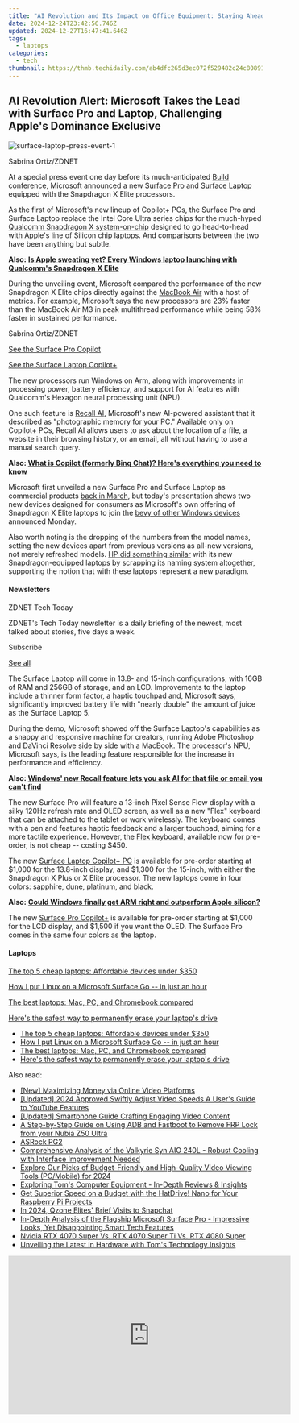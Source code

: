 ```yaml
---
title: "AI Revolution and Its Impact on Office Equipment: Staying Ahead with Innovative Devices | Expert Analysis by ZDNET"
date: 2024-12-24T23:42:56.746Z
updated: 2024-12-27T16:47:41.646Z
tags:
  - laptops
categories:
  - tech
thumbnail: https://thmb.techidaily.com/ab4dfc265d3ec072f529482c24c8089138367c7bb9b170bcd6c98cca628f2064.jpg
---
```


## AI Revolution Alert: Microsoft Takes the Lead with Surface Pro and Laptop, Challenging Apple's Dominance  Exclusive

![surface-laptop-press-event-1](https://www.zdnet.com/a/img/resize/6ccfdd8a9185416b454f83a31f1a26a277f4edd3/2024/05/20/3529803f-8b10-449e-a805-b4c03bc6b2cc/img-3254.jpg?auto=webp&width=1280)

Sabrina Ortiz/ZDNET

At a special press event one day before its much-anticipated [Build](https://www.zdnet.com/article/microsoft-build-is-this-week-heres-what-to-expect-how-to-watch-and-why-im-excited/) conference, Microsoft announced a new [Surface Pro](https://www.microsoft.com/en-us/store/configure/surface-pro-11th-edition/8n9t09p96cmj) and [Surface Laptop](https://www.microsoft.com/en-us/store/configure/surface-laptop-7th-edition/8tq2hq5xxkj9) equipped with the Snapdragon X Elite processors. 

As the first of Microsoft's new lineup of Copilot+ PCs, the Surface Pro and Surface Laptop replace the Intel Core Ultra series chips for the much-hyped [Qualcomm Snapdragon X system-on-chip](https://www.zdnet.com/article/microsoft-is-banking-on-this-next-gen-ai-chip-to-beat-the-apple-macbook-and-i-saw-it-firsthand/) designed to go head-to-head with Apple's line of Silicon chip laptops. And comparisons between the two have been anything but subtle. 

**Also:** [**Is Apple sweating yet? Every Windows laptop launching with Qualcomm's Snapdragon X Elite**](https://www.zdnet.com/article/is-apple-sweating-yet-every-windows-laptop-launching-with-qualcomms-snapdragon-x-elite/)

During the unveiling event, Microsoft compared the performance of the new Snapdragon X Elite chips directly against the [MacBook Air](https://www.zdnet.com/article/m3-macbook-air-review/) with a host of metrics. For example, Microsoft says the new processors are 23% faster than the MacBook Air M3 in peak multithread performance while being 58% faster in sustained performance.

Sabrina Ortiz/ZDNET

[See the Surface Pro Copilot](https://shop-links.co/link/?url=https%3A%2F%2Fwww.bestbuy.com%2Fsite%2Fmicrosoft-surface-pro-copilot-pc-13-snapdragon-x-plus-16gb-memory-256gb-ssd-device-only-11th-edition-platinum%2F6582846.p%3FskuId%3D6582846&publisher_slug=itechdaily19598&exclusive=1)

[See the Surface Laptop Copilot+](https://shop-links.co/link/?url=https%3A%2F%2Fwww.bestbuy.com%2Fsite%2Fmicrosoft-surface-laptop-copilot-pc-13-8-touch-screen-snapdragon-x-plus-16gb-memory-256gb-ssd-7th-edition-platinum%2F6582826.p%3FskuId%3D6582826&publisher_slug=itechdaily19598&exclusive=1)

The new processors run Windows on Arm, along with improvements in processing power, battery efficiency, and support for AI features with Qualcomm's Hexagon neural processing unit (NPU).

One such feature is [Recall AI](https://www.zdnet.com/article/windows-new-recall-feature-lets-you-ask-ai-for-that-file-or-email-you-cant-find/), Microsoft's new AI-powered assistant that it described as "photographic memory for your PC." Available only on Copilot+ PCs, Recall AI allows users to ask about the location of a file, a website in their browsing history, or an email, all without having to use a manual search query.

**Also: [What is Copilot (formerly Bing Chat)? Here's everything you need to know](https://www.zdnet.com/article/what-is-copilot-formerly-bing-chat-heres-everything-you-need-to-know/)**

Microsoft first unveiled a new Surface Pro and Surface Laptop as commercial products [back in March](https://www.zdnet.com/article/microsoft-unveils-surface-pro-10-and-laptop-6-with-ai-upgrades-heres-whats-new/), but today's presentation shows two new devices designed for consumers as Microsoft's own offering of Snapdragon X Elite laptops to join the [bevy of other Windows devices](https://www.zdnet.com/article/is-apple-sweating-yet-every-windows-laptop-launching-with-qualcomms-snapdragon-x-elite/) announced Monday. 

Also worth noting is the dropping of the numbers from the model names, setting the new devices apart from previous versions as all-new versions, not merely refreshed models. [HP did something similar](https://www.zdnet.com/article/i-demoed-hps-new-omnibook-laptop-and-dont-envy-the-older-models-at-all/) with its new Snapdragon-equipped laptops by scrapping its naming system altogether, supporting the notion that with these laptops represent a new paradigm.

#### Newsletters

ZDNET Tech Today

ZDNET's Tech Today newsletter is a daily briefing of the newest, most talked about stories, five days a week.

 Subscribe

[See all](https://www.zdnet.com/newsletters/)

The Surface Laptop will come in 13.8- and 15-inch configurations, with 16GB of RAM and 256GB of storage, and an LCD. Improvements to the laptop include a thinner form factor, a haptic touchpad and, Microsoft says, significantly improved battery life with "nearly double" the amount of juice as the Surface Laptop 5\. 

During the demo, Microsoft showed off the Surface Laptop's capabilities as a snappy and responsive machine for creators, running Adobe Photoshop and DaVinci Resolve side by side with a MacBook. The processor's NPU, Microsoft says, is the leading feature responsible for the increase in performance and efficiency. 

**Also: [Windows' new Recall feature lets you ask AI for that file or email you can't find](https://www.zdnet.com/article/windows-new-recall-feature-lets-you-ask-ai-for-that-file-or-email-you-cant-find/)**

The new Surface Pro will feature a 13-inch Pixel Sense Flow display with a silky 120Hz refresh rate and OLED screen, as well as a new "Flex" keyboard that can be attached to the tablet or work wirelessly. The keyboard comes with a pen and features haptic feedback and a larger touchpad, aiming for a more tactile experience. However, the [Flex keyboard](https://www.microsoft.com/en-us/d/surface-pro-flex-keyboard-with-slim-pen/93fzrmtgj6jw/CLWR), available now for pre-order, is not cheap -- costing $450\. 

The new [Surface Laptop Copilot+ PC](https://www.microsoft.com/en-us/store/configure/surface-laptop-7th-edition/8tq2hq5xxkj9) is available for pre-order starting at $1,000 for the 13.8-inch display, and $1,300 for the 15-inch, with either the Snapdragon X Plus or X Elite processor. The new laptops come in four colors: sapphire, dune, platinum, and black.

**Also:** [**Could Windows finally get ARM right and outperform Apple silicon?**](https://www.zdnet.com/article/could-windows-finally-get-arm-right-and-outperform-apple-silicon/)

The new [Surface Pro Copilot+](https://www.microsoft.com/en-us/store/configure/surface-pro-11th-edition/8n9t09p96cmj) is available for pre-order starting at $1,000 for the LCD display, and $1,500 if you want the OLED. The Surface Pro comes in the same four colors as the laptop. 

#### Laptops

[The top 5 cheap laptops: Affordable devices under $350](https://www.zdnet.com/article/best-cheap-laptop/ "The top 5 cheap laptops: Affordable devices under $350")

[How I put Linux on a Microsoft Surface Go -- in just an hour](https://www.zdnet.com/article/how-i-put-linux-on-a-microsoft-surface-go-in-just-an-hour/ "How I put Linux on a Microsoft Surface Go -- in just an hour")

[The best laptops: Mac, PC, and Chromebook compared](https://www.zdnet.com/article/best-laptop/ "The best laptops: Mac, PC, and Chromebook compared")

[Here's the safest way to permanently erase your laptop's drive](https://www.zdnet.com/article/wiping-a-windows-laptop-heres-the-safest-way-to-erase-your-personal-data-for-free/ "Here's the safest way to permanently erase your laptop's drive")

* [The top 5 cheap laptops: Affordable devices under $350](https://www.zdnet.com/article/best-cheap-laptop/ "The top 5 cheap laptops: Affordable devices under $350")
* [How I put Linux on a Microsoft Surface Go -- in just an hour](https://www.zdnet.com/article/how-i-put-linux-on-a-microsoft-surface-go-in-just-an-hour/ "How I put Linux on a Microsoft Surface Go -- in just an hour")
* [The best laptops: Mac, PC, and Chromebook compared](https://www.zdnet.com/article/best-laptop/ "The best laptops: Mac, PC, and Chromebook compared")
* [Here's the safest way to permanently erase your laptop's drive](https://www.zdnet.com/article/wiping-a-windows-laptop-heres-the-safest-way-to-erase-your-personal-data-for-free/ "Here's the safest way to permanently erase your laptop's drive")

<ins class="adsbygoogle"
     style="display:block"
     data-ad-format="autorelaxed"
     data-ad-client="ca-pub-7571918770474297"
     data-ad-slot="1223367746"></ins>

<ins class="adsbygoogle"
     style="display:block"
     data-ad-client="ca-pub-7571918770474297"
     data-ad-slot="8358498916"
     data-ad-format="auto"
     data-full-width-responsive="true"></ins>

<span class="atpl-alsoreadstyle">Also read:</span>
<div><ul>
<li><a href="https://facebook-video-footage.techidaily.com/new-maximizing-money-via-online-video-platforms/"><u>[New] Maximizing Money via Online Video Platforms</u></a></li>
<li><a href="https://youtube-web.techidaily.com/ed-2024-approved-swiftly-adjust-video-speeds-a-users-guide-to-youtube-features/"><u>[Updated] 2024 Approved Swiftly Adjust Video Speeds A User's Guide to YouTube Features</u></a></li>
<li><a href="https://youtube-blog.techidaily.com/ed-smartphone-guide-crafting-engaging-video-content/"><u>[Updated] Smartphone Guide Crafting Engaging Video Content</u></a></li>
<li><a href="https://android-frp.techidaily.com/a-step-by-step-guide-on-using-adb-and-fastboot-to-remove-frp-lock-from-your-nubia-z50-ultra-by-drfone-android/"><u>A Step-by-Step Guide on Using ADB and Fastboot to Remove FRP Lock from your Nubia Z50 Ultra</u></a></li>
<li><a href="https://hardware-reviews.techidaily.com/asrock-pg2/"><u>ASRock PG2</u></a></li>
<li><a href="https://hardware-reviews.techidaily.com/comprehensive-analysis-of-the-valkyrie-syn-aio-240l-robust-cooling-with-interface-improvement-needed/"><u>Comprehensive Analysis of the Valkyrie Syn AIO 240L - Robust Cooling with Interface Improvement Needed</u></a></li>
<li><a href="https://article-tips.techidaily.com/explore-our-picks-of-budget-friendly-and-high-quality-video-viewing-tools-pcmobile-for-2024/"><u>Explore Our Picks of Budget-Friendly and High-Quality Video Viewing Tools (PC/Mobile) for 2024</u></a></li>
<li><a href="https://hardware-reviews.techidaily.com/exploring-toms-computer-equipment-in-depth-reviews-and-insights/"><u>Exploring Tom's Computer Equipment - In-Depth Reviews & Insights</u></a></li>
<li><a href="https://hardware-reviews.techidaily.com/get-superior-speed-on-a-budget-with-the-hatdrive-nano-for-your-raspberry-pi-projects/"><u>Get Superior Speed on a Budget with the HatDrive! Nano for Your Raspberry Pi Projects</u></a></li>
<li><a href="https://snapchat-videos.techidaily.com/in-2024-qzone-elites-brief-visits-to-snapchat/"><u>In 2024, Qzone Elites' Brief Visits to Snapchat</u></a></li>
<li><a href="https://hardware-reviews.techidaily.com/in-depth-analysis-of-the-flagship-microsoft-surface-pro-impressive-looks-yet-disappointing-smart-tech-features/"><u>In-Depth Analysis of the Flagship Microsoft Surface Pro - Impressive Looks, Yet Disappointing Smart Tech Features</u></a></li>
<li><a href="https://games-able.techidaily.com/nvidia-rtx-4070-super-vs-rtx-4070-super-ti-vs-rtx-4080-super/"><u>Nvidia RTX 4070 Super Vs. RTX 4070 Super Ti Vs. RTX 4080 Super</u></a></li>
<li><a href="https://hardware-reviews.techidaily.com/unveiling-the-latest-in-hardware-with-toms-technology-insights/"><u>Unveiling the Latest in Hardware with Tom's Technology Insights</u></a></li>
</ul></div>

<!-- affiliate ads begin -->
<iframe width="560" height="315" src="https://www.youtube.com/embed/ITtcSWvS8bo?si=4M4BfMgaabrW6148" title="YouTube video player" frameborder="0" allow="accelerometer; autoplay; clipboard-write; encrypted-media; gyroscope; picture-in-picture; web-share" referrerpolicy="strict-origin-when-cross-origin" allowfullscreen></iframe>
<!-- affiliate ads end -->

